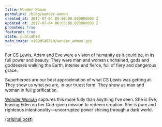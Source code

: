 ```yaml
---
title: Wonder Woman
permalink: /blog/wonder-woman
created_at: 2017-07-04 00:00:00.000000000 Z
updated_at: 2017-07-04 00:00:00.000000000 Z
promoted: true
featured: true
state: published
main_image: v1520545719/wonder_woman.jpg
---
```

For CS Lewis, Adam and Eve were a vision of humanity as it could be, in its full power and beauty. They were man and woman unchained, gods and goddesses walking the Earth, intense and fierce, full of fiery and dangerous grace.

Superheroes are our best approximation of what CS Lewis was getting at. They show us what we are, in our truest form. They show us man and woman in full glorification.

[Wonder Woman](https://www.amazon.com/Wonder-Woman-Gal-Gadot/dp/B072FNHS9P/ref=as_li_ss_tl?ie=UTF8&qid=1520546142&sr=8-3&keywords=wonder+woman&linkCode=ll1&tag=micahredding-20&linkId=352dc0a2c2613fdaa8b4a13690ffbcfb) captures this more fully than anything I've seen. She is Eve, leaving Eden on her God-given mission to redeem creation. She is pure and righteous intentionality—uncorrupted power shining through a dark world.

[(original post)](https://www.facebook.com/photo.php?fbid=10154633033582361&set=a.50321487360.49669.510967360&type=3&theater)
